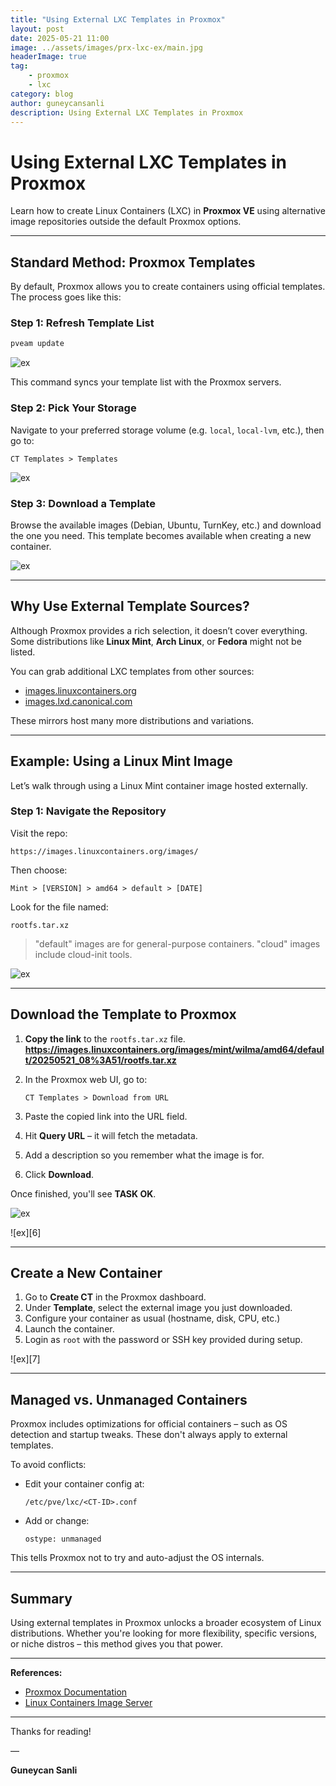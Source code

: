 ```yaml
---
title: "Using External LXC Templates in Proxmox"
layout: post
date: 2025-05-21 11:00
image: ../assets/images/prx-lxc-ex/main.jpg
headerImage: true
tag:
    - proxmox
    - lxc
category: blog
author: guneycansanli
description: Using External LXC Templates in Proxmox
---
```


# Using External LXC Templates in Proxmox

Learn how to create Linux Containers (LXC) in **Proxmox VE** using alternative image repositories outside the default Proxmox options.

---

## Standard Method: Proxmox Templates

By default, Proxmox allows you to create containers using official templates. The process goes like this:

### Step 1: Refresh Template List

```bash
pveam update
```

![ex][1]

This command syncs your template list with the Proxmox servers.

### Step 2: Pick Your Storage

Navigate to your preferred storage volume (e.g. `local`, `local-lvm`, etc.), then go to:

```
CT Templates > Templates
```

![ex][2]

### Step 3: Download a Template

Browse the available images (Debian, Ubuntu, TurnKey, etc.) and download the one you need. This template becomes available when creating a new container.


![ex][3]

---

## Why Use External Template Sources?

Although Proxmox provides a rich selection, it doesn’t cover everything. Some distributions like **Linux Mint**, **Arch Linux**, or **Fedora** might not be listed.

You can grab additional LXC templates from other sources:

- [images.linuxcontainers.org](https://images.linuxcontainers.org/images/)
- [images.lxd.canonical.com](https://images.lxd.canonical.com/images/)

These mirrors host many more distributions and variations.

---

## Example: Using a Linux Mint Image

Let’s walk through using a Linux Mint container image hosted externally.

### Step 1: Navigate the Repository

Visit the repo:

```
https://images.linuxcontainers.org/images/
```

Then choose:

```
Mint > [VERSION] > amd64 > default > [DATE]
```

Look for the file named:

```
rootfs.tar.xz
```

> "default" images are for general-purpose containers. "cloud" images include cloud-init tools.

![ex][4]

---

## Download the Template to Proxmox

1. **Copy the link** to the `rootfs.tar.xz` file. **https://images.linuxcontainers.org/images/mint/wilma/amd64/default/20250521_08%3A51/rootfs.tar.xz**
2. In the Proxmox web UI, go to:

   ```
   CT Templates > Download from URL
   ```

3. Paste the copied link into the URL field.
4. Hit **Query URL** – it will fetch the metadata.
5. Add a description so you remember what the image is for.
6. Click **Download**.

Once finished, you'll see **TASK OK**.

![ex][5]

![ex][6]

---

## Create a New Container

1. Go to **Create CT** in the Proxmox dashboard.
2. Under **Template**, select the external image you just downloaded.
3. Configure your container as usual (hostname, disk, CPU, etc.)
4. Launch the container.
5. Login as `root` with the password or SSH key provided during setup.


![ex][7]

---

## Managed vs. Unmanaged Containers

Proxmox includes optimizations for official containers – such as OS detection and startup tweaks. These don't always apply to external templates.

To avoid conflicts:

- Edit your container config at:
  
  ```
  /etc/pve/lxc/<CT-ID>.conf
  ```

- Add or change:

  ```
  ostype: unmanaged
  ```

This tells Proxmox not to try and auto-adjust the OS internals.

---

## Summary

Using external templates in Proxmox unlocks a broader ecosystem of Linux distributions. Whether you're looking for more flexibility, specific versions, or niche distros – this method gives you that power.

---

**References:**

- [Proxmox Documentation](https://pve.proxmox.com/wiki/Linux_Container)
- [Linux Containers Image Server](https://images.linuxcontainers.org/images/)


---

Thanks for reading!

—

**Guneycan Sanli**


[1]: ../assets/images/prx-lxc-ex/ex-1.jpg
[2]: ../assets/images/prx-lxc-ex/ex-2.jpg
[3]: ../assets/images/prx-lxc-ex/ex-3.jpg
[4]: ../assets/images/prx-lxc-ex/ex-4.jpg
[5]: ../assets/images/prx-lxc-ex/ex-5.jpg
[5]: ../assets/images/prx-lxc-ex/ex-6.jpg
[5]: ../assets/images/prx-lxc-ex/ex-7.jpg




